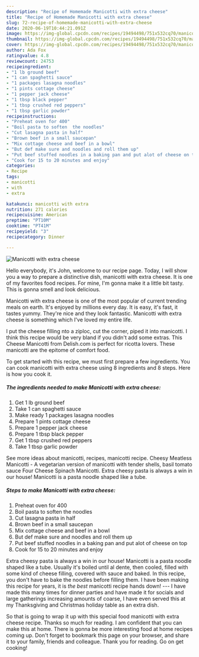 ```yaml
---
description: "Recipe of Homemade Manicotti with extra cheese"
title: "Recipe of Homemade Manicotti with extra cheese"
slug: 72-recipe-of-homemade-manicotti-with-extra-cheese
date: 2020-06-19T10:44:21.091Z
image: https://img-global.cpcdn.com/recipes/19494498/751x532cq70/manicotti-with-extra-cheese-recipe-main-photo.jpg
thumbnail: https://img-global.cpcdn.com/recipes/19494498/751x532cq70/manicotti-with-extra-cheese-recipe-main-photo.jpg
cover: https://img-global.cpcdn.com/recipes/19494498/751x532cq70/manicotti-with-extra-cheese-recipe-main-photo.jpg
author: Ada Fox
ratingvalue: 4.8
reviewcount: 24753
recipeingredient:
- "1 lb ground beef"
- "1 can spaghetti sauce"
- "1 packages lasagna noodles"
- "1 pints cottage cheese"
- "1 pepper jack cheese"
- "1 tbsp black pepper"
- "1 tbsp crushed red peppers"
- "1 tbsp garlic powder"
recipeinstructions:
- "Preheat oven for 400"
- "Boil pasta to soften  the noodles"
- "Cut lasagna pasta in half"
- "Brown beef in a small saucepan"
- "Mix cottage cheese and beef in a bowl"
- "But def make sure and noodles and roll them up"
- "Put beef stuffed noodles in a baking pan and put alot of cheese on top"
- "Cook for 15 to 20 minutes and enjoy"
categories:
- Recipe
tags:
- manicotti
- with
- extra

katakunci: manicotti with extra 
nutrition: 271 calories
recipecuisine: American
preptime: "PT10M"
cooktime: "PT41M"
recipeyield: "3"
recipecategory: Dinner

---
```



![Manicotti with extra cheese](https://img-global.cpcdn.com/recipes/19494498/751x532cq70/manicotti-with-extra-cheese-recipe-main-photo.jpg)

Hello everybody, it's John, welcome to our recipe page. Today, I will show you a way to prepare a distinctive dish, manicotti with extra cheese. It is one of my favorites food recipes. For mine, I'm gonna make it a little bit tasty. This is gonna smell and look delicious.

Manicotti with extra cheese is one of the most popular of current trending meals on earth. It's enjoyed by millions every day. It is easy, it's fast, it tastes yummy. They're nice and they look fantastic. Manicotti with extra cheese is something which I've loved my entire life.

I put the cheese filling nto a ziploc, cut the corner, piped it into manicotti. I think this recipe would be very bland if you didn&#39;t add some extras. This Cheese Manicotti from Delish.com is perfect for ricotta lovers. These manicotti are the epitome of comfort food.


To get started with this recipe, we must first prepare a few ingredients. You can cook manicotti with extra cheese using 8 ingredients and 8 steps. Here is how you cook it.

<!--inarticleads1-->

##### The ingredients needed to make Manicotti with extra cheese:

1. Get 1 lb ground beef
1. Take 1 can spaghetti sauce
1. Make ready 1 packages lasagna noodles
1. Prepare 1 pints cottage cheese
1. Prepare 1 pepper jack cheese
1. Prepare 1 tbsp black pepper
1. Get 1 tbsp crushed red peppers
1. Take 1 tbsp garlic powder


See more ideas about manicotti, recipes, manicotti recipe. Cheesy Meatless Manicotti - A vegetarian version of manicotti with tender shells, basil tomato sauce Four Cheese Spinach Manicotti. Extra cheesy pasta is always a win in our house! Manicotti is a pasta noodle shaped like a tube. 

<!--inarticleads2-->

##### Steps to make Manicotti with extra cheese:

1. Preheat oven for 400
1. Boil pasta to soften  the noodles
1. Cut lasagna pasta in half
1. Brown beef in a small saucepan
1. Mix cottage cheese and beef in a bowl
1. But def make sure and noodles and roll them up
1. Put beef stuffed noodles in a baking pan and put alot of cheese on top
1. Cook for 15 to 20 minutes and enjoy


Extra cheesy pasta is always a win in our house! Manicotti is a pasta noodle shaped like a tube. Usually it&#39;s boiled until al dente, then cooled, filled with some kind of cheese filling, covered with sauce and baked. In this recipe, you don&#39;t have to bake the noodles before filling them. I have been making this recipe for years, it is *the best* manicotti recipe hands down! --- I have made this many times for dinner parties and have made it for socials and large gatherings increasing amounts of coarse, I have even served this at my Thanksgiving and Christmas holiday table as an extra dish. 

So that is going to wrap it up with this special food manicotti with extra cheese recipe. Thanks so much for reading. I am confident that you can make this at home. There is gonna be more interesting food at home recipes coming up. Don't forget to bookmark this page on your browser, and share it to your family, friends and colleague. Thank you for reading. Go on get cooking!
